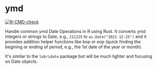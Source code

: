
# ymd

<!-- badges: start -->
[![R-CMD-check](https://github.com/shrektan/ymd/workflows/R-CMD-check/badge.svg)](https://github.com/shrektan/ymd/actions)
<!-- badges: end -->

Handle common ymd Date Operations in R using Rust. It converts ymd integers or strings to Date, e.g., `211225` to `as.Date("2021-12-25")` and it provides addition helper functions like bop or eop (quick finding the begining or ending of period, e.g., the 1st date of the year or month).

It's similar to the `lubridate` package but will be much lighter and focusing on Date objects.
